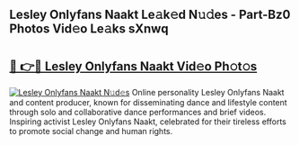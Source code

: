 ## Lesley Onlyfans Naakt Le𝚊k𝚎d N𝚞𝚍es - Part-Bz0 Photos Vid𝚎o Le𝚊ks sXnwq

# <h2><a href="http://fb9bzpe.evod.top/?m=Lesley+Onlyfans+Naakt">🔗 👉🔴 Lesley Onlyfans Naakt Vid𝚎o Ph𝚘t𝚘s</a></h2>

[![Lesley Onlyfans Naakt N𝚞d𝚎s](https://i.imgur.com/8V9OHl7.gif)](http://fb9bzpe.evod.top/?m=Lesley+Onlyfans+Naakt)
Online personality Lesley Onlyfans Naakt and content producer, known for disseminating dance and lifestyle content through solo and collaborative dance performances and brief videos. Inspiring activist Lesley Onlyfans Naakt, celebrated for their tireless efforts to promote social change and human rights. 
